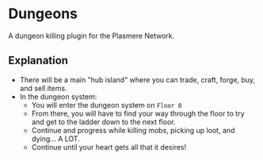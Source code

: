 # Dungeons
A dungeon killing plugin for the Plasmere Network.

## Explanation
* There will be a main "hub island" where you can trade, craft, forge, buy, and sell items.
* In the dungeon system:
    * You will enter the dungeon system on `Floor 0`
    * From there, you will have to find your way through the floor to try and get to the ladder down to the next floor.
    * Continue and progress while killing mobs, picking up loot, and dying... A LOT.
    * Continue until your heart gets all that it desires!